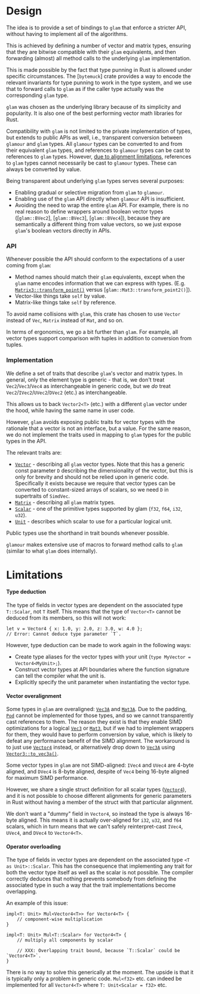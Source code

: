 # Design

The idea is to provide a set of bindings to `glam` that enforce a stricter API,
without having to implement all of the algorithms.

This is achieved by defining a number of vector and matrix types, ensuring that
they are bitwise compatible with their `glam` equivalents, and then forwarding
(almost) all method calls to the underlying `glam` implementation.

This is made possible by the fact that type punning in Rust is allowed under
specific circumstances. The [`bytemuck`] crate provides a way to encode the
relevant invariants for type punning to work in the type system, and we use that
to forward calls to `glam` as if the caller type actually was the corresponding
`glam` type.

`glam` was chosen as the underlying library because of its simplicity and
popularity. It is also one of the best performing vector math libraries for
Rust.

Compatibility with `glam` is not limited to the private implementation of types,
but extends to public APIs as well, i.e., transparent conversion between
`glamour` and `glam` types. All `glamour` types can be converted to and from
their equivalent `glam` types, and references to `glamour` types can be cast to
references to `glam` types. However, [due to alignment
limitations](#vector-overalignment), references to `glam` types cannot
necessarily be cast to `glamour` types. These can always be converted by value.

Being transparent about underlying `glam` types serves several purposes:

- Enabling gradual or selective migration from `glam` to `glamour`.
- Enabling use of the `glam` API directly when `glamour` API is insufficient.
- Avoiding the need to wrap the entire `glam` API. For example, there is no real
  reason to define wrappers around boolean vector types ([`glam::BVec2`],
  [`glam::BVec3`], [`glam::BVec4`]), because they are semantically a different
  thing from value vectors, so we just expose `glam`'s boolean vectors directly
  in APIs.

### API

Whenever possible the API should conform to the expectations of a user coming
from `glam`:

- Method names should match their `glam` equivalents, except when the `glam`
  name encodes information that we can express with types. (E.g.
  [`Matrix3::transform_point()`](crate::Matrix3::transform_point()) versus
  [`glam::Mat3::transform_point2()`]).
- Vector-like things take `self` by value.
- Matrix-like things take `self` by reference.

To avoid name collisions with `glam`, this crate has chosen to use `Vector`
instead of `Vec`, `Matrix` instead of `Mat`, and so on.

In terms of ergonomics, we go a bit further than `glam`. For example, all vector
types support comparison with tuples in addition to conversion from tuples.

### Implementation

We define a set of traits that describe `glam`'s vector and matrix types. In
general, only the element type is generic - that is, we don't treat
`Vec2`/`Vec3`/`Vec4` as interchangeable in generic code, but we *do* treat
`Vec2`/`IVec2`/`UVec2`/`DVec2` (etc.) as interchangeable.

This allows us to back `Vector2<T>` (etc.) with a different `glam` vector under
the hood, while having the same name in user code.

However, `glam` avoids exposing public traits for vector types with the
rationale that a vector is not an interface, but a value. For the same reason,
we do not implement the traits used in mapping to `glam` types for the public
types in the API.

The relevant traits are:

- [`Vector`](crate::bindings::Vector) - describing all `glam` vector types. Note
  that this has a generic const parameter `D` describing the dimensionality of
  the vector, but this is only for brevity and should not be relied upon in
  generic code. Specifically it exists because we require that vector types can
  be converted to constant-sized arrays of scalars, so we need `D` in
  supertraits of `SimdVec`.
- [`Matrix`](crate::bindings::Matrix) - describing all `glam` matrix
  types.
- [`Scalar`](crate::Scalar) - one of the primitive types supported by glam
  (`f32`, `f64`, `i32`, `u32`).
- [`Unit`](crate::Unit) - describes which scalar to use for a particular
  logical unit.

Public types use the shorthand in trait bounds whenever possible.

`glamour` makes extensive use of macros to forward method calls to `glam`
(similar to what `glam` does internally).

# Limitations

#### Type deduction

The type of fields in vector types are dependent on the associated type
`T::Scalar`, not `T` itself. This means that the type of `Vector<T>` cannot be
deduced from its members, so this will not work:

```rust,compile_fail
let v = Vector4 { x: 1.0, y: 2.0, z: 3.0, w: 4.0 };
// Error: Cannot deduce type parameter `T`.
```

However, type deduction can be made to work again in the following ways:

- Create type aliases for the vector types with your unit (`type MyVector = Vector4<MyUnit>;`).
- Construct vector types at API boundaries where the function signature can tell
  the compiler what the unit is.
- Explicitly specify the unit parameter when instantiating the vector type.

#### Vector overalignment

Some types in `glam` are overaligned: [`Vec3A`](glam::Vec3A) and
[`Mat3A`](glam::Mat3A). Due to the padding, [`Pod`](bytemuck::Pod) cannot be
implemented for those types, and so we cannot transparently cast references to
them. The reason they exist is that they enable SIMD optimizations for a logical
[`Vec3`](glam::Vec3) or [`Mat3`](glam::Mat3), but if we had to implement
wrappers for them, they would have to perform conversion by value, which is
likely to defeat any performance benefit of the SIMD alignment. The workaround
is to just use [`Vector4`](crate::Vector4) instead, or alternatively drop down
to [`Vec3A`](glam::Vec3A) using
[`Vector3::to_vec3a()`](crate::Vector3::to_vec3a()).

Some vector types in `glam` are not SIMD-aligned: `IVec4` and `UVec4` are 4-byte
aligned, and `DVec4` is 8-byte aligned, despite of `Vec4` being 16-byte aligned
for maximum SIMD performance.

However, we share a single struct definition for all scalar types
([`Vector4`](crate::Vector4)), and it is not possible to choose different
alignments for generic parameters in Rust without having a member of the struct
with that particular alignment.

We don't want a "dummy" field in `Vector4`, so instead the type is always
16-byte aligned. This means it is actually over-aligned for `i32`, `u32`, and
`f64` scalars, which in turn means that we can't safely reinterpret-cast
`IVec4`, `UVec4`, and `DVec4` to `Vector4<T>`.

#### Operator overloading

The type of fields in vector types are dependent on the associated type `<T as
Unit>::Scalar`. This has the consequence that implementing any trait for both
the vector type itself as well as the scalar is not possible. The compiler
correctly deduces that nothing prevents somebody from defining the associated
type in such a way that the trait implementations become overlapping.

An example of this issue:

```rust,ignore
impl<T: Unit> Mul<Vector4<T>> for Vector4<T> {
    // component-wise multiplication
}

impl<T: Unit> Mul<T::Scalar> for Vector4<T> {
    // multiply all components by scalar

    // XXX: Overlapping trait bound, because `T::Scalar` could be `Vector4<T>`.
}
```

There is no way to solve this generically at the moment. The upside is that it
is typically only a problem in generic code. `Mul<f32>` etc. can indeed be
implemented for all `Vector4<T>` where `T: Unit<Scalar = f32>` etc.